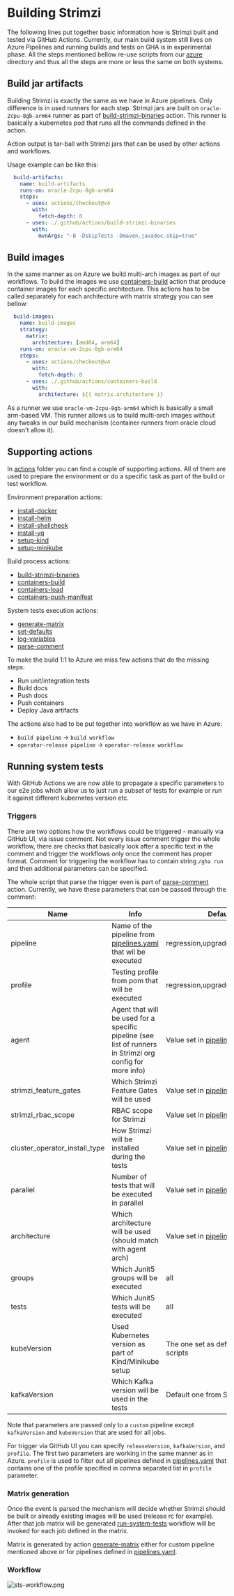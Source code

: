 # Building Strimzi
The following lines put together basic information how is Strimzi built and tested via GitHub Actions.
Currently, our main build system still lives on Azure Pipelines and running builds and tests on GHA is in experimental phase.
All the steps mentioned bellow re-use scripts from our [azure](../../.azure) directory and thus all the steps are more or less the same on both systems.

## Build jar artifacts
Building Strimzi is exactly the same as we have in Azure pipelines.
Only difference is in used runners for each step.
Strimzi jars are built on `oracle-2cpu-8gb-arm64` runner as part of [build-strimzi-binaries](../actions/build-strimzi-binaries) action.
This runner is basically a kubernetes pod that runs all the commands defined in the action.

Action output is tar-ball with Strimzi jars that can be used by other actions and workflows.

Usage example can be like this:

```yaml
  build-artifacts:
    name: build-artifacts
    runs-on: oracle-2cpu-8gb-arm64
    steps:
      - uses: actions/checkout@v4
        with:
          fetch-depth: 0
      - uses: ./.github/actions/build-strimzi-binaries
        with:
          mvnArgs: "-B -DskipTests -Dmaven.javadoc.skip=true"
```

## Build images
In the same manner as on Azure we build multi-arch images as part of our workflows.
To build the images we use [containers-build](../actions/containers-build) action that produce container images for each specific architecture.
This actions has to be called separately for each architecture with matrix strategy you can see bellow:

```yaml
  build-images:
    name: build-images
    strategy:
      matrix:
        architecture: [amd64, arm64]
    runs-on: oracle-vm-2cpu-8gb-arm64
    steps:
      - uses: actions/checkout@v4
        with:
          fetch-depth: 0
      - uses: ./.github/actions/containers-build
        with:
          architecture: ${{ matrix.architecture }}
```

As a runner we use `oracle-vm-2cpu-8gb-arm64` which is basically a small arm-based VM.
This runner allows us to build multi-arch images without any tweaks in our build mechanism (container runners from oracle cloud doesn't allow it).

## Supporting actions
In [actions](../actions) folder you can find a couple of supporting actions.
All of them are used to prepare the environment or do a specific task as part of the build or test workflow.

Environment preparation actions:
- [install-docker](../actions/install-docker)
- [install-helm](../actions/install-helm)
- [install-shellcheck](../actions/install-shellcheck)
- [install-yq](../actions/install-yq)
- [setup-kind](../actions/setup-kind)
- [setup-minikube](../actions/setup-kind)

Build process actions:
- [build-strimzi-binaries](../actions/build-strimzi-binaries)
- [containers-build](../actions/containers-build)
- [containers-load](../actions/containers-load)
- [containers-push-manifest](../actions/containers-push-manifest)

System tests execution actions:
- [generate-matrix](../actions/generate-matrix)
- [set-defaults](../actions/set-defaults)
- [log-variables](../actions/log-variables)
- [parse-comment](../actions/parse-comment)

To make the build 1:1 to Azure we miss few actions that do the missing steps:
- Run unit/integration tests
- Build docs
- Push docs
- Push containers
- Deploy Java artifacts

The actions also had to be put together into workflow as we have in Azure:
- `build pipeline` -> `build workflow`
- `operator-release pipeline` -> `operator-release workflow`

## Running system tests
With GitHub Actions we are now able to propagate a specific parameters to our e2e jobs which allow us to just run a subset of tests for example or run it against different kubernetes version etc.

### Triggers
There are two options how the workflows could be triggered - manually via GitHub UI, via issue comment.
Not every issue comment trigger the whole workflow, there are checks that basically look after a specific text in the comment and trigger the workflows only once the comment has proper format.
Comment for triggering the workflow has to contain string `/gha run` and then additional parameters can be specified.

The whole script that parse the trigger even is part of [parse-comment](../actions/parse-comment) action.
Currently, we have these parameters that can be passed through the comment:

| Name                          | Info                                                                                                      | Default                                                                 |
|-------------------------------|-----------------------------------------------------------------------------------------------------------|-------------------------------------------------------------------------|
| pipeline                      | Name of the pipeline from [pipelines.yaml](../actions/generate-matrix/pipelines.yaml) that wil be executed | regression,upgrade,performance                                          |
| profile                       | Testing profile from pom that will be executed                                                            | regression,upgrade,performance                                          |
| agent                         | Agent that will be used for a specific pipeline (see list of runners in Strimzi org config for more info) | Value set in [pipelines.yaml](../actions/generate-matrix/pipelines.yaml) |
| strimzi_feature_gates         | Which Strimzi Feature Gates will be used                                                                  | Value set in [pipelines.yaml](../actions/generate-matrix/pipelines.yaml) |
| strimzi_rbac_scope            | RBAC scope for Strimzi                                                                                    | Value set in [pipelines.yaml](../actions/generate-matrix/pipelines.yaml) |
| cluster_operator_install_type | How Strimzi will be installed during the tests                                                            | Value set in [pipelines.yaml](../actions/generate-matrix/pipelines.yaml) |
| parallel                      | Number of tests that will be executed in parallel                                                         | Value set in [pipelines.yaml](../actions/generate-matrix/pipelines.yaml) |
| architecture                  | Which architecture will be used (should match with agent arch)                                            | Value set in [pipelines.yaml](../actions/generate-matrix/pipelines.yaml) |
| groups                        | Which Junit5 groups will be executed                                                                      | all                                                                     |
| tests                         | Which Junit5 tests will be executed                                                                       | all                                                                     |
| kubeVersion                   | Used Kubernetes version as part of Kind/Minikube setup                                                    | The one set as default in setup scripts                                 |
| kafkaVersion                  | Which Kafka version will be used in the tests                                                             | Default one from STs config                                             |

Note that parameters are passed only to a `custom` pipeline except `kafkaVersion` and `kubeVersion` that are used for all jobs.

For trigger via GitHub UI you can specify `releaseVersion`, `kafkaVersion`, and `profile`. 
The first two parameters are working in the same manner as in Azure.
`profile` is used to filter out all pipelines defined in [pipelines.yaml](../actions/generate-matrix/pipelines.yaml) that contains one of the profile specified in comma separated list in `profile` parameter.

### Matrix generation
Once the event is parsed the mechanism will decide whether Strimzi should be built or already existing images will be used (release rc for example).
After that job matrix will be generated [run-system-tests](../workflows/run-system-tests.yml) workflow will be invoked for each job defined in the matrix.

Matrix is generated by action [generate-matrix](../actions/generate-matrix) either for custom pipeline mentioned above or for pipelines defined in [pipelines.yaml](../actions/generate-matrix/pipelines.yaml).

### Workflow
![sts-workflow.png](sts-workflow.png)